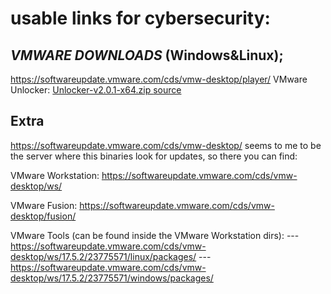 # usable links for cybersecurity:


## _VMWARE DOWNLOADS_ (Windows&Linux);

  https://softwareupdate.vmware.com/cds/vmw-desktop/player/
  VMware Unlocker: [Unlocker-v2.0.1-x64.zip
](https://github.com/paolo-projects/auto-unlocker/releases/download/v2.0.1/Unlocker-v2.0.1-x64.zip)
[source](https://github.com/paolo-projects/auto-unlocker)

## Extra
  https://softwareupdate.vmware.com/cds/vmw-desktop/ seems to me to be the server where this binaries look for updates, so there you can find:

  VMware Workstation: https://softwareupdate.vmware.com/cds/vmw-desktop/ws/

  VMware Fusion: https://softwareupdate.vmware.com/cds/vmw-desktop/fusion/

  VMware Tools (can be found inside the VMware Workstation dirs):
  --- https://softwareupdate.vmware.com/cds/vmw-desktop/ws/17.5.2/23775571/linux/packages/
  --- https://softwareupdate.vmware.com/cds/vmw-desktop/ws/17.5.2/23775571/windows/packages/

  
